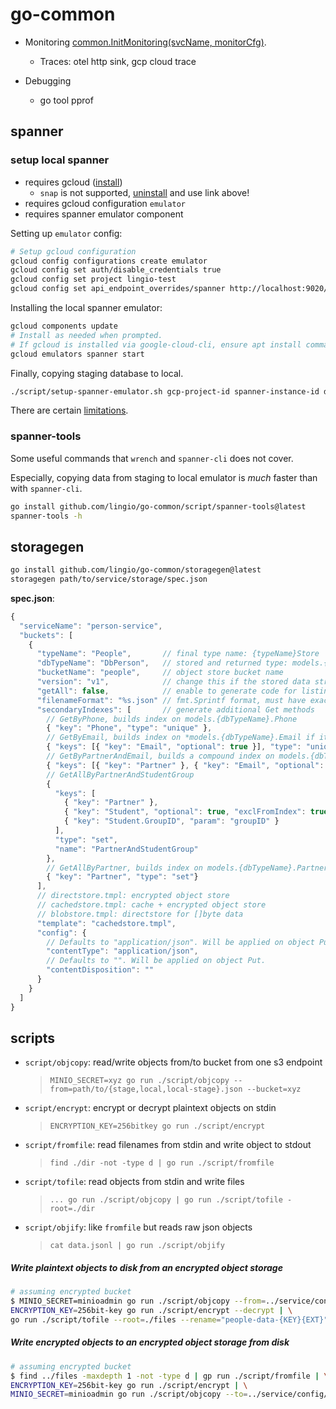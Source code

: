 # go-common

- Monitoring [common.InitMonitoring(svcName, monitorCfg)](trace.go#L56).
  - Traces: otel http sink, gcp cloud trace

- Debugging
  - go tool pprof

## spanner

### setup local spanner

- requires gcloud ([install](https://cloud.google.com/sdk/docs/install))
  - `snap` is not supported, [uninstall](https://cloud.google.com/sdk/docs/downloads-snap) and use link above!
- requires gcloud configuration `emulator`
- requires spanner emulator component

Setting up `emulator` config:
```bash
# Setup gcloud configuration
gcloud config configurations create emulator
gcloud config set auth/disable_credentials true
gcloud config set project lingio-test
gcloud config set api_endpoint_overrides/spanner http://localhost:9020/
```

Installing the local spanner emulator:
```bash
gcloud components update
# Install as needed when prompted.
# If gcloud is installed via google-cloud-cli, ensure apt install command starts with google-cloud-cli instead of google-cloud-sdk
gcloud emulators spanner start
```

Finally, copying staging database to local.
```bash
./script/setup-spanner-emulator.sh gcp-project-id spanner-instance-id database-name
```

There are certain [limitations](https://cloud.google.com/spanner/docs/emulator#limitations).

### spanner-tools

Some useful commands that `wrench` and `spanner-cli` does not cover.

Especially, copying data from staging to local emulator is *much* faster than with `spanner-cli`.

```bash
go install github.com/lingio/go-common/script/spanner-tools@latest
spanner-tools -h
```

## storagegen

```bash
go install github.com/lingio/go-common/storagegen@latest
storagegen path/to/service/storage/spec.json
```

**spec.json**:
```javascript
{
  "serviceName": "person-service",
  "buckets": [
    {
      "typeName": "People",       // final type name: {typeName}Store
      "dbTypeName": "DbPerson",   // stored and returned type: models.{dbTypeName}
      "bucketName": "people",     // object store bucket name
      "version": "v1",            // change this if the stored data structure is changed
      "getAll": false,            // enable to generate code for listing all objects
      "filenameFormat": "%s.json" // fmt.Sprintf format, must have exactly one %s (ID)
      "secondaryIndexes": [       // generate additional Get methods
        // GetByPhone, builds index on models.{dbTypeName}.Phone
        { "key": "Phone", "type": "unique" },
        // GetByEmail, builds index on *models.{dbTypeName}.Email if it not nil
        { "keys": [{ "key": "Email", "optional": true }], "type": "unique" },
        // GetByPartnerAndEmail, builds a compound index on models.{dbTypeName}.Partner and *models.{dbTypeName}.Email if it not nil
        { "keys": [{ "key": "Partner" }, { "key": "Email", "optional": true }], "type": "unique", "name": "PartnerAndEmail" },
        // GetAllByPartnerAndStudentGroup
        {
          "keys": [
            { "key": "Partner" },
            { "key": "Student", "optional": true, "exclFromIndex": true },
            { "key": "Student.GroupID", "param": "groupID" }
          ],
          "type": "set",
          "name": "PartnerAndStudentGroup"
        },
        // GetAllByPartner, builds index on models.{dbTypeName}.Partner
        { "key": "Partner", "type": "set"}
      ],
      // directstore.tmpl: encrypted object store
      // cachedstore.tmpl: cache + encrypted object store
      // blobstore.tmpl: directstore for []byte data
      "template": "cachedstore.tmpl",
      "config": {
        // Defaults to "application/json". Will be applied on object Put.
        "contentType": "application/json",
        // Defaults to "". Will be applied on object Put.
        "contentDisposition": ""
      }
    }
  ]
}
```

## scripts

- `script/objcopy`: read/write objects from/to bucket from one s3 endpoint
  > `MINIO_SECRET=xyz go run ./script/objcopy --from=path/to/{stage,local,local-stage}.json --bucket=xyz`
- `script/encrypt`: encrypt or decrypt plaintext objects on stdin
  > `ENCRYPTION_KEY=256bitkey go run ./script/encrypt`
- `script/fromfile`: read filenames from stdin and write object to stdout
  > `find ./dir -not -type d | go run ./script/fromfile`
- `script/tofile`: read objects from stdin and write files
  > `... go run ./script/objcopy | go run ./script/tofile -root=./dir`
- `script/objify`: like `fromfile` but reads raw json objects
  > `cat data.jsonl | go run ./script/objify`

##### Write plaintext objects to disk from an encrypted object storage

```bash
# assuming encrypted bucket
$ MINIO_SECRET=minioadmin go run ./script/objcopy --from=../service/config/local-stage.json --bucket=people | \
ENCRYPTION_KEY=256bit-key go run ./script/encrypt --decrypt | \
go run ./script/tofile --root=./files --rename="people-data-{KEY}{EXT}"
```

##### Write encrypted objects to an encrypted object storage from disk

```bash
# assuming encrypted bucket
$ find ../files -maxdepth 1 -not -type d | gp run ./script/fromfile | \
ENCRYPTION_KEY=256bit-key go run ./script/encrypt | \
MINIO_SECRET=minioadmin go run ./script/objcopy --to=../service/config/local-stage.json --bucket=people
```
